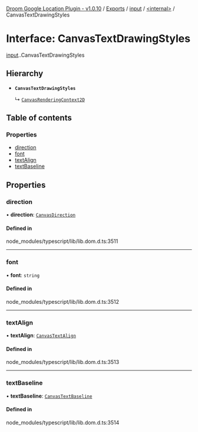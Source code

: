 [Droom Google Location Plugin - v1.0.10](../README.md) / [Exports](../modules.md) / [input](../modules/input.md) / [<internal\>](../modules/input._internal_.md) / CanvasTextDrawingStyles

# Interface: CanvasTextDrawingStyles

[input](../modules/input.md).[<internal>](../modules/input._internal_.md).CanvasTextDrawingStyles

## Hierarchy

- **`CanvasTextDrawingStyles`**

  ↳ [`CanvasRenderingContext2D`](input._internal_.CanvasRenderingContext2D.md)

## Table of contents

### Properties

- [direction](input._internal_.CanvasTextDrawingStyles.md#direction)
- [font](input._internal_.CanvasTextDrawingStyles.md#font)
- [textAlign](input._internal_.CanvasTextDrawingStyles.md#textalign)
- [textBaseline](input._internal_.CanvasTextDrawingStyles.md#textbaseline)

## Properties

### direction

• **direction**: [`CanvasDirection`](../modules/input._internal_.md#canvasdirection)

#### Defined in

node_modules/typescript/lib/lib.dom.d.ts:3511

___

### font

• **font**: `string`

#### Defined in

node_modules/typescript/lib/lib.dom.d.ts:3512

___

### textAlign

• **textAlign**: [`CanvasTextAlign`](../modules/input._internal_.md#canvastextalign)

#### Defined in

node_modules/typescript/lib/lib.dom.d.ts:3513

___

### textBaseline

• **textBaseline**: [`CanvasTextBaseline`](../modules/input._internal_.md#canvastextbaseline)

#### Defined in

node_modules/typescript/lib/lib.dom.d.ts:3514
